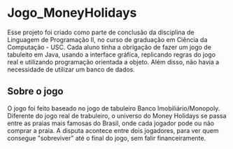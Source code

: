 # Jogo_MoneyHolidays

Esse projeto foi criado como parte de conclusão da disciplina de Linguagem de Programação II, no curso de graduação em Ciência da Computação - USC. Cada aluno tinha a obrigação de fazer um jogo de tabuleito em Java, usando a interface gráfica, replicando regras do jogo real e utilizando programação orientada a objeto. Além disso, não havia a necessidade de utilizar um banco de dados. 

## Sobre o jogo

O jogo foi feito baseado no jogo de tabuleiro Banco Imobiliário/Monopoly. Diferente do jogo real de trabuleiro, o universo do Money Holidays se passa entre as praias mais famosas do Brasil, onde cada jogador pode ou não comprar a praia. A disputa acontece entre dois jogadores, para ver quem consegue "sobreviver" até o final do jogo, sem falir financeiramente. 
